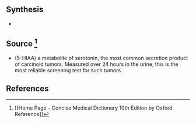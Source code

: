 ## Synthesis
- 
## Source [^1]
- (5-HIAA) a metabolite of serotonin, the most common secretion product of carcinoid tumors. Measured over 24 hours in the urine, this is the most reliable screening test for such tumors.
## References

[^1]: [[Home Page - Concise Medical Dictionary 10th Edition by Oxford Reference]]